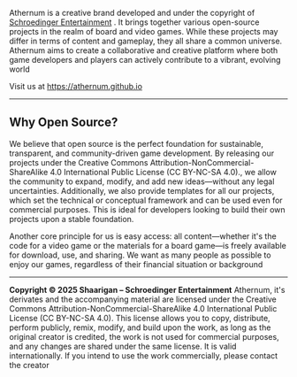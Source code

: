 Athernum is a creative brand developed and under the copyright of [Schroedinger Entertainment](https://github.com/SchroedingerEntertainment) . It brings together various open-source projects in the realm of board and video games. While these projects may differ in terms of content and gameplay, they all share a common universe. Athernum aims to create a collaborative and creative platform where both game developers and players can actively contribute to a vibrant, evolving world

Visit us at https://athernum.github.io

<hr/>

## Why Open Source?

We believe that open source is the perfect foundation for sustainable, transparent, and community-driven game development. By releasing our projects under the Creative Commons Attribution-NonCommercial-ShareAlike 4.0 International Public License (CC BY-NC-SA 4.0)., we allow the community to expand, modify, and add new ideas—without any legal uncertainties. Additionally, we also provide templates for all our projects, which set the technical or conceptual framework and can be used even for commercial purposes. This is ideal for developers looking to build their own projects upon a stable foundation.

Another core principle for us is easy access: all content—whether it's the code for a video game or the materials for a board game—is freely available for download, use, and sharing. We want as many people as possible to enjoy our games, regardless of their financial situation or background

<hr/>

**Copyright © 2025 Shaarigan – Schroedinger Entertainment**
Athernum, it's derivates and the accompanying material are licensed under the Creative Commons Attribution-NonCommercial-ShareAlike 4.0 International Public License (CC BY-NC-SA 4.0). This license allows you to copy, distribute, perform publicly, remix, modify, and build upon the work, as long as the original creator is credited, the work is not used for commercial purposes, and any changes are shared under the same license. It is valid internationally. If you intend to use the work commercially, please contact the creator
